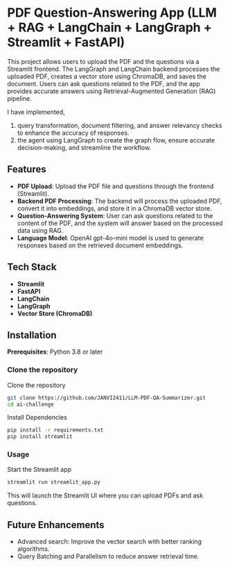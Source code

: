 # PDF Question-Answering App (LLM + RAG + LangChain + LangGraph + Streamlit + FastAPI)

This project allows users to upload the PDF and the questions via a Streamlit frontend. The LangGraph and LangChain backend processes the uploaded PDF, creates a vector store using ChromaDB, and saves the document. Users can ask questions related to the PDF, and the app provides accurate answers using Retrieval-Augmented Generation (RAG) pipeline.

I have implemented,
1) query transformation, document filtering, and answer relevancy checks to enhance the accuracy of responses.
2) the agent using LangGraph to create the graph flow, ensure accurate decision-making, and streamline the workflow.

## Features

- **PDF Upload**: Upload the PDF file and questions through the frontend (Streamlit).
- **Backend PDF Processing**: The backend will process the uploaded PDF, convert it into embeddings, and store it in a ChromaDB vector store.
- **Question-Answering System**: User can ask questions related to the content of the PDF, and the system will answer based on the processed data using RAG.
- **Language Model**: OpenAI gpt-4o-mini model is used to generate responses based on the retrieved document embeddings.

## Tech Stack

- **Streamlit**
- **FastAPI**
- **LangChain**
- **LangGraph**
- **Vector Store (ChromaDB)**

## Installation

**Prerequisites**: Python 3.8 or later

### Clone the repository

Clone the repository
```bash
git clone https://github.com/JANVI2411/LLM-PDF-QA-Summarizer.git
cd ai-challenge
```

Install Dependencies
```bash
pip install -r requirements.txt
pip install streamlit
```

### Usage

Start the Streamlit app

```bash
streamlit run streamlit_app.py
```

This will launch the Streamlit UI where you can upload PDFs and ask questions.


## Future Enhancements
- Advanced search: Improve the vector search with better ranking algorithms.
- Query Batching and Parallelism to reduce answer retrieval time.

